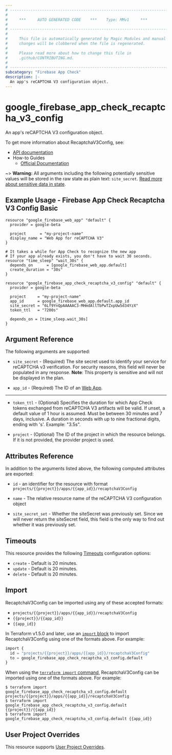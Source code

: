 ```yaml
---
# ----------------------------------------------------------------------------
#
#     ***     AUTO GENERATED CODE    ***    Type: MMv1     ***
#
# ----------------------------------------------------------------------------
#
#     This file is automatically generated by Magic Modules and manual
#     changes will be clobbered when the file is regenerated.
#
#     Please read more about how to change this file in
#     .github/CONTRIBUTING.md.
#
# ----------------------------------------------------------------------------
subcategory: "Firebase App Check"
description: |-
  An app's reCAPTCHA V3 configuration object.
---
```


# google\_firebase\_app\_check\_recaptcha\_v3\_config

An app's reCAPTCHA V3 configuration object.


To get more information about RecaptchaV3Config, see:

* [API documentation](https://firebase.google.com/docs/reference/appcheck/rest/v1/projects.apps.recaptchaV3Config)
* How-to Guides
    * [Official Documentation](https://firebase.google.com/docs/app-check)

~> **Warning:** All arguments including the following potentially sensitive
values will be stored in the raw state as plain text: `site_secret`.
[Read more about sensitive data in state](https://www.terraform.io/language/state/sensitive-data).

## Example Usage - Firebase App Check Recaptcha V3 Config Basic


```hcl
resource "google_firebase_web_app" "default" {
  provider = google-beta

  project      = "my-project-name"
  display_name = "Web App for reCAPTCHA V3"
}

# It takes a while for App Check to recognize the new app
# If your app already exists, you don't have to wait 30 seconds.
resource "time_sleep" "wait_30s" {
  depends_on      = [google_firebase_web_app.default]
  create_duration = "30s"
}

resource "google_firebase_app_check_recaptcha_v3_config" "default" {
  provider = google-beta

  project     = "my-project-name"
  app_id      = google_firebase_web_app.default.app_id
  site_secret = "6Lf9YnQpAAAAAC3-MHmdAllTbPwTZxpUw5d34YzX"
  token_ttl   = "7200s"

  depends_on = [time_sleep.wait_30s]
}
```

## Argument Reference

The following arguments are supported:


* `site_secret` -
  (Required)
  The site secret used to identify your service for reCAPTCHA v3 verification.
  For security reasons, this field will never be populated in any response.
  **Note**: This property is sensitive and will not be displayed in the plan.

* `app_id` -
  (Required)
  The ID of an
  [Web App](https://firebase.google.com/docs/reference/firebase-management/rest/v1beta1/projects.webApps#WebApp.FIELDS.app_id).


- - -


* `token_ttl` -
  (Optional)
  Specifies the duration for which App Check tokens exchanged from reCAPTCHA V3 artifacts will be valid.
  If unset, a default value of 1 hour is assumed. Must be between 30 minutes and 7 days, inclusive.
  A duration in seconds with up to nine fractional digits, ending with 's'. Example: "3.5s".

* `project` - (Optional) The ID of the project in which the resource belongs.
    If it is not provided, the provider project is used.


## Attributes Reference

In addition to the arguments listed above, the following computed attributes are exported:

* `id` - an identifier for the resource with format `projects/{{project}}/apps/{{app_id}}/recaptchaV3Config`

* `name` -
  The relative resource name of the reCAPTCHA V3 configuration object

* `site_secret_set` -
  Whether the siteSecret was previously set. Since we will never return the siteSecret field, this field is the only way to find out whether it was previously set.


## Timeouts

This resource provides the following
[Timeouts](https://developer.hashicorp.com/terraform/plugin/sdkv2/resources/retries-and-customizable-timeouts) configuration options:

- `create` - Default is 20 minutes.
- `update` - Default is 20 minutes.
- `delete` - Default is 20 minutes.

## Import


RecaptchaV3Config can be imported using any of these accepted formats:

* `projects/{{project}}/apps/{{app_id}}/recaptchaV3Config`
* `{{project}}/{{app_id}}`
* `{{app_id}}`


In Terraform v1.5.0 and later, use an [`import` block](https://developer.hashicorp.com/terraform/language/import) to import RecaptchaV3Config using one of the formats above. For example:

```tf
import {
  id = "projects/{{project}}/apps/{{app_id}}/recaptchaV3Config"
  to = google_firebase_app_check_recaptcha_v3_config.default
}
```

When using the [`terraform import` command](https://developer.hashicorp.com/terraform/cli/commands/import), RecaptchaV3Config can be imported using one of the formats above. For example:

```
$ terraform import google_firebase_app_check_recaptcha_v3_config.default projects/{{project}}/apps/{{app_id}}/recaptchaV3Config
$ terraform import google_firebase_app_check_recaptcha_v3_config.default {{project}}/{{app_id}}
$ terraform import google_firebase_app_check_recaptcha_v3_config.default {{app_id}}
```

## User Project Overrides

This resource supports [User Project Overrides](https://registry.terraform.io/providers/hashicorp/google/latest/docs/guides/provider_reference#user_project_override).
